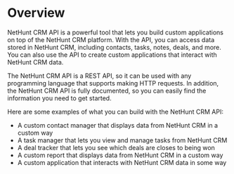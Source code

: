 # Overview

NetHunt CRM API is a powerful tool that lets you build custom applications on
top of the NetHunt CRM platform. With the API, you can access data stored in
NetHunt CRM, including contacts, tasks, notes, deals, and more. You can also
use the API to create custom applications that interact with NetHunt CRM data.

The NetHunt CRM API is a REST API, so it can be used with any programming
language that supports making HTTP requests. In addition, the NetHunt CRM API
is fully documented, so you can easily find the information you need to get
started.

Here are some examples of what you can build with the NetHunt CRM API:

- A custom contact manager that displays data from NetHunt CRM in a custom way
- A task manager that lets you view and manage tasks from NetHunt CRM
- A deal tracker that lets you see which deals are closes to being won
- A custom report that displays data from NetHunt CRM in a custom way
- A custom application that interacts with NetHunt CRM data in some way
